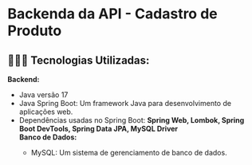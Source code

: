 # Backenda da API - Cadastro de Produto
## 👨🏾‍💻​ Tecnologias Utilizadas:
<b>Backend:</b>
<ul>
  <li> Java versão 17</li>
  <li>Java Spring Boot: Um framework Java para desenvolvimento de aplicações web.</li>
  <li>Dependências usadas no Spring Boot: <b>Spring Web, Lombok, Spring Boot DevTools, Spring Data JPA, MySQL Driver</b></li>
<b>Banco de Dados:</b>
<ul>
  <li>  MySQL: Um sistema de gerenciamento de banco de dados.</li>
</ul>
